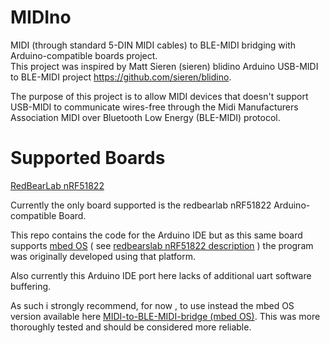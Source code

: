 # MIDIno
MIDI (through standard 5-DIN MIDI cables) to BLE-MIDI bridging with Arduino-compatible boards project.    
This project was inspired by Matt Sieren (sieren) blidino Arduino USB-MIDI to BLE-MIDI project https://github.com/sieren/blidino.

The purpose of this project is to allow MIDI devices that doesn't support USB-MIDI to communicate wires-free through the Midi Manufacturers Association MIDI over Bluetooth Low Energy (BLE-MIDI) protocol.   

# Supported Boards

[RedBearLab nRF51822](https://github.com/popcornell/MIDIno/tree/master/MIDI_to_BLE-MIDI_bridge%20nRF51822)

Currently the only board supported is the redbearlab nRF51822 Arduino-compatible Board. 

This repo contains the code for the Arduino IDE but as this same board supports [mbed OS](https://www.mbed.com/en/development/mbed-os/) ( see [redbearslab nRF51822 description](http://redbearlab.com/redbearlab-nrf51822/) ) the program was originally developed using that platform.    

Also currently this Arduino IDE port here lacks of additional uart software buffering. 

As such i strongly recommend, for now , to use instead the mbed OS version available here [MIDI-to-BLE-MIDI-bridge (mbed OS)](https://developer.mbed.org/users/popcornell/code/MIDI-to-BLE-MIDI-bridge/). This was more thoroughly tested and should be considered more reliable.  





